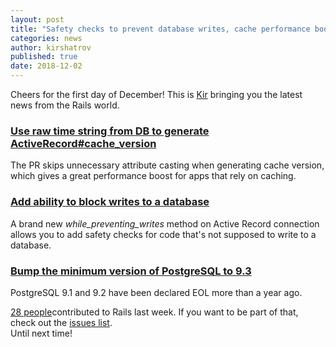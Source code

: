 ```yaml
---
layout: post
title: "Safety checks to prevent database writes, cache performance boost and more"
categories: news
author: kirshatrov
published: true
date: 2018-12-02
---
```


Cheers for the first day of December! This is [Kir](https://twitter.com/kirshatrov) bringing you the latest news from the Rails world.

### [Use raw time string from DB to generate ActiveRecord#cache_version](https://github.com/rails/rails/pull/33835)

The PR skips unnecessary attribute casting when generating cache version, which gives a great performance boost for apps that rely on caching.

### [Add ability to block writes to a database](https://github.com/rails/rails/pull/34505)

A brand new _while\_preventing\_writes_ method on Active Record connection allows you to add safety checks for code that's not supposed to write to a database.

### [Bump the minimum version of PostgreSQL to 9.3](https://github.com/rails/rails/pull/34520)

PostgreSQL 9.1 and 9.2 have been declared EOL more than a year ago.

[28 people](https://contributors.rubyonrails.org/contributors/in-time-window/20181125-20181201)contributed to Rails last week. If you want to be part of that, check out the [issues list](https://github.com/rails/rails/issues).  
Until next time!
